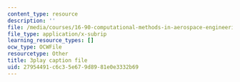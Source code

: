 ```yaml
---
content_type: resource
description: ''
file: /media/courses/16-90-computational-methods-in-aerospace-engineering-spring-2014/27954491c6c35e679d8981e0e3332b69_nKNFP1PiIdo.vtt
file_type: application/x-subrip
learning_resource_types: []
ocw_type: OCWFile
resourcetype: Other
title: 3play caption file
uid: 27954491-c6c3-5e67-9d89-81e0e3332b69
---
```

